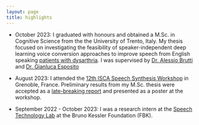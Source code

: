 ```yaml
---
layout: page
title: highlights
---
```

- October 2023: I graduated with honours and obtained a M.Sc. in Cognitive Science from the the University of Trento, Italy. My thesis focused on investigating the feasibility of speaker-independent deep learning voice conversion approaches to improve speech from English speaking <a href='http://www.isle.illinois.edu/sst/data/UASpeech/index.html'>patients with dysarthria</a>. I was supervised by <a href='https://scholar.google.it/citations?user=dS643iQAAAAJ&hl=en'>Dr. Alessio Brutti</a> and <a href='https://scholar.google.it/citations?hl=en&user=ehhpFjQAAAAJ'>Dr. Gianluca Esposito</a>

- August 2023: I attended the <a href='https://ssw2023.org/'>12th ISCA Speech Synthesis Workshop</a> in Grenoble, France. Preliminary results from my M.Sc. thesis were accepted as a <a href='https://www.isca-speech.org/archive/ssw_2023/fong23b_ssw.html'>late-breaking report</a> and presented as a poster at the workshop.

- September 2022 - October 2023: I was a research intern at the <a href='https://speechtek.fbk.eu/'>Speech Technology Lab</a> at the Bruno Kessler Foundation (FBK).
